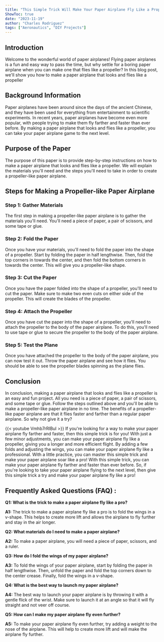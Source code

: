 ```yaml
---
title: "This Simple Trick Will Make Your Paper Airplane Fly Like a Propeller!"
ShowToc: true 
date: "2023-11-19"
author: "Charles Rodriguez" 
tags: ["Aeronautics", "DIY Projects"]
---
```

## Introduction

Welcome to the wonderful world of paper airplanes! Flying paper airplanes is a fun and easy way to pass the time, but why settle for a boring paper airplane when you can make one that flies like a propeller? In this blog post, we'll show you how to make a paper airplane that looks and flies like a propeller 

## Background Information

Paper airplanes have been around since the days of the ancient Chinese, and they have been used for everything from entertainment to scientific experiments. In recent years, paper airplanes have become even more popular, with people trying to make them fly farther and faster than ever before. By making a paper airplane that looks and flies like a propeller, you can take your paper airplane game to the next level. 

## Purpose of the Paper

The purpose of this paper is to provide step-by-step instructions on how to make a paper airplane that looks and flies like a propeller. We will explain the materials you'll need and the steps you'll need to take in order to create a propeller-like paper airplane. 

## Steps for Making a Propeller-like Paper Airplane

### Step 1: Gather Materials

The first step in making a propeller-like paper airplane is to gather the materials you'll need. You'll need a piece of paper, a pair of scissors, and some tape or glue. 

### Step 2: Fold the Paper

Once you have your materials, you'll need to fold the paper into the shape of a propeller. Start by folding the paper in half lengthwise. Then, fold the top corners in towards the center, and then fold the bottom corners in towards the center. This will give you a propeller-like shape. 

### Step 3: Cut the Paper

Once you have the paper folded into the shape of a propeller, you'll need to cut the paper. Make sure to make two even cuts on either side of the propeller. This will create the blades of the propeller. 

### Step 4: Attach the Propeller

Once you have cut the paper into the shape of a propeller, you'll need to attach the propeller to the body of the paper airplane. To do this, you'll need to use tape or glue to secure the propeller to the body of the paper airplane. 

### Step 5: Test the Plane

Once you have attached the propeller to the body of the paper airplane, you can now test it out. Throw the paper airplane and see how it flies. You should be able to see the propeller blades spinning as the plane flies.

## Conclusion

In conclusion, making a paper airplane that looks and flies like a propeller is an easy and fun project. All you need is a piece of paper, a pair of scissors, and some tape or glue. Follow the steps outlined above and you'll be able to make a propeller-like paper airplane in no time. The benefits of a propeller-like paper airplane are that it flies faster and farther than a regular paper airplane. So why not give it a try?

{{< youtube Vmhb7rRIBuI >}} 
If you're looking for a way to make your paper airplane fly farther and faster, then this simple trick is for you! With just a few minor adjustments, you can make your paper airplane fly like a propeller, giving you a longer and more efficient flight. By adding a few folds and adjusting the wings, you can make your paper airplane fly like a professional. With a little practice, you can master this simple trick and make your paper airplane soar like a pro! With this simple trick, you can make your paper airplane fly farther and faster than ever before. So, if you're looking to take your paper airplane flying to the next level, then give this simple trick a try and make your paper airplane fly like a pro!

## Frequently Asked Questions (FAQ) :
**Q1: What is the trick to make a paper airplane fly like a pro?**

**A1:** The trick to make a paper airplane fly like a pro is to fold the wings in a v-shape. This helps to create more lift and allows the airplane to fly further and stay in the air longer. 

**Q2: What materials do I need to make a paper airplane?**

**A2:** To make a paper airplane, you will need a piece of paper, scissors, and a ruler. 

**Q3: How do I fold the wings of my paper airplane?**

**A3:** To fold the wings of your paper airplane, start by folding the paper in half lengthwise. Then, unfold the paper and fold the top corners down to the center crease. Finally, fold the wings in a v-shape. 

**Q4: What is the best way to launch my paper airplane?**

**A4:** The best way to launch your paper airplane is by throwing it with a gentle flick of the wrist. Make sure to launch it at an angle so that it will fly straight and not veer off course. 

**Q5: How can I make my paper airplane fly even further?**

**A5:** To make your paper airplane fly even further, try adding a weight to the nose of the airplane. This will help to create more lift and will make the airplane fly further.



